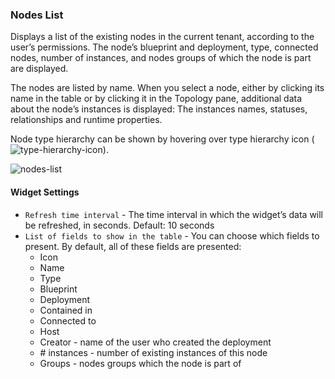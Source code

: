 ### Nodes List
Displays a list of the existing nodes in the current tenant, according to the user’s permissions. The node’s blueprint and deployment, type, connected nodes, number of instances, and nodes groups of which the node is part are displayed.

The nodes are listed by name. When you select a node, either by clicking its name in the table or by clicking it in the Topology pane, additional data about the node’s instances is displayed: The instances names, statuses, relationships and runtime properties. 

Node type hierarchy can be shown by hovering over type hierarchy icon (![type-hierarchy-icon](https://docs.cloudify.co/5.0.5/images/ui/icons/type-hierarchy-icon.png)).

![nodes-list](https://docs.cloudify.co/5.0.5/images/ui/widgets/nodes-list-2.png)

#### Widget Settings
* `Refresh time interval` - The time interval in which the widget’s data will be refreshed, in seconds. Default: 10 seconds
* `List of fields to show in the table` - You can choose which fields to present. By default, all of these fields are presented:
   * Icon
   * Name
   * Type
   * Blueprint
   * Deployment
   * Contained in
   * Connected to 
   * Host
   * Creator - name of the user who created the deployment 
   * \# instances - number of existing instances of this node
   * Groups - nodes groups which the node is part of